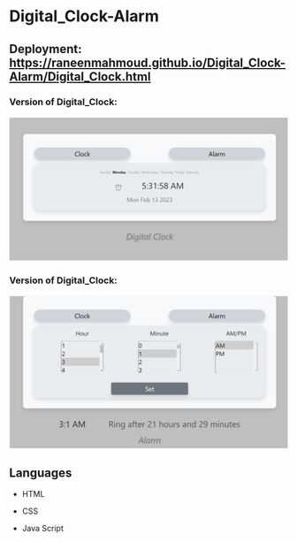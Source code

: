 # Digital_Clock-Alarm
## Deployment: https://raneenmahmoud.github.io/Digital_Clock-Alarm/Digital_Clock.html
### Version of Digital_Clock:
![old version ](assests/images/Digital_Clock.png)
### Version of Digital_Clock:
![old version ](assests/images/Alarm.png)
## Languages
- HTML
* CSS
+ Java Script
